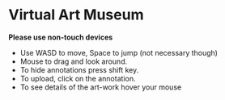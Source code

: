 # Virtual Art Museum

**Please use non-touch devices**

* Use WASD to move, Space to jump (not necessary though)
* Mouse to drag and look around.
* To hide annotations press shift key.
* To upload, click on the annotation.
* To see details of the art-work hover your mouse

